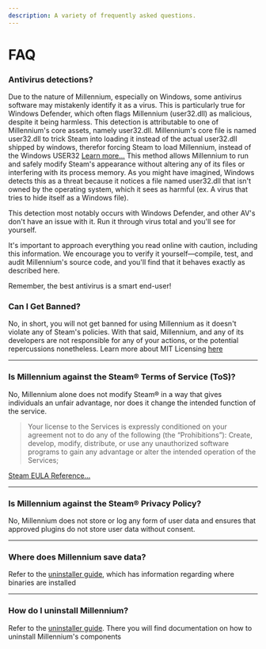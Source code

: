 ```yaml
---
description: A variety of frequently asked questions. 
---
```

# FAQ

### Antivirus detections?

Due to the nature of Millennium, especially on Windows, some antivirus software may mistakenly identify it as a virus. This is particularly true for Windows Defender, which often flags Millennium (user32.dll) as malicious, despite it being harmless. This detection is attributable to one of Millennium's core assets, namely user32.dll. Millennium's core file is named user32.dll to trick Steam into loading it instead of the actual user32.dll shipped by windows, therefor forcing Steam to load Millennium, instead of the Windows USER32 [Learn more...](https://en.wikipedia.org/wiki/Microsoft_Windows_library_files) This method allows Millennium to run and safely modify Steam's appearance without altering any of its files or interfering with its process memory. As you might have imagined, Windows detects this as a threat because it notices a file named user32.dll that isn't owned by the operating system, which it sees as harmful (ex. A virus that tries to hide itself as a Windows file). 

This detection most notably occurs with Windows Defender, and other AV's don't have an issue with it. Run it through virus total and you'll see for yourself.

It's important to approach everything you read online with caution, including this information. We encourage you to verify it yourself—compile, test, and audit Millennium's source code, and you'll find that it behaves exactly as described here.

Remember, the best antivirus is a smart end-user!

### Can I Get Banned?

No, in short, you will not get banned for using Millennium as it doesn't violate any of Steam's policies. With that said, Millennium, and any of its developers are not responsible for any of your actions, or the potential repercussions nonetheless. Learn more about MIT Licensing [here](https://github.com/SteamClientHomebrew/Millennium/blob/main/LICENSE)

---

### Is Millennium against the Steam® Terms of Service (ToS)?

No, Millennium alone does not modify Steam® in a way that gives individuals an unfair advantage, nor does it change the intended function of the service.

> Your license to the Services is expressly conditioned on your agreement not to do any of the following (the “Prohibitions”):
> Create, develop, modify, distribute, or use any unauthorized software programs to gain any advantage or alter the intended operation of the Services;

[Steam EULA Reference...](https://store.steampowered.com/eula/471710_eula_0#:~:text=Create%2C%20develop%2C%20modify%2C%20distribute%2C%20or%20use%20any%20unauthorized%20software%20programs%20to%20gain%20any%20advantage%20or%20alter%20the%20intended%20operation%20of%20the%20Services%3B)

---

### Is Millennium against the Steam® Privacy Policy?

No, Millennium does not store or log any form of user data and ensures that approved plugins do not store user data without consent.

---

### Where does Millennium save data?

Refer to the [uninstaller guide](/users/uninstalling), which has information regarding where binaries are installed

---

### How do I uninstall Millennium?

Refer to the [uninstaller guide](/users/uninstalling). There you will find documentation on how to uninstall Millennium's components